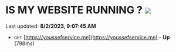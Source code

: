# IS MY WEBSITE RUNNING ? [![](https://img.shields.io/static/v1?label=Sponsor&message=%E2%9D%A4&logo=GitHub&color=%23fe8e86)](https://github.com/sponsors/<username>)

Last updated: **8/2/2023, 9:07:45 AM**

- `GET` [https://youssefservice.me](https://youssefservice.me) - **Up** (798ms)
